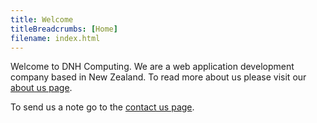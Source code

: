 ```yaml
---
title: Welcome
titleBreadcrumbs: [Home]
filename: index.html
---
```



Welcome to DNH Computing. We are a web application development company based in New Zealand. To read more about us please visit our [about us page](/about).

To send us a note go to the [contact us page](/contact-us).
